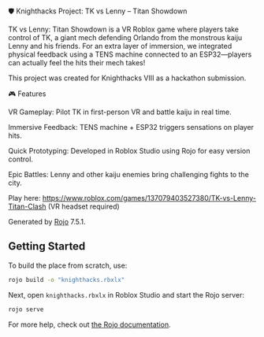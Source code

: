 🛡️ Knighthacks Project: TK vs Lenny – Titan Showdown

TK vs Lenny: Titan Showdown is a VR Roblox game where players take control of TK, a giant mech defending Orlando from the monstrous kaiju Lenny and his friends. For an extra layer of immersion, we integrated physical feedback using a TENS machine connected to an ESP32—players can actually feel the hits their mech takes!

This project was created for Knighthacks VIII as a hackathon submission.

🎮 Features

VR Gameplay: Pilot TK in first-person VR and battle kaiju in real time.

Immersive Feedback: TENS machine + ESP32 triggers sensations on player hits.

Quick Prototyping: Developed in Roblox Studio using Rojo for easy version control.

Epic Battles: Lenny and other kaiju enemies bring challenging fights to the city.

Play here: https://www.roblox.com/games/137079403527380/TK-vs-Lenny-Titan-Clash (VR headset required)

Generated by [Rojo](https://github.com/rojo-rbx/rojo) 7.5.1.

## Getting Started
To build the place from scratch, use:

```bash
rojo build -o "knighthacks.rbxlx"
```

Next, open `knighthacks.rbxlx` in Roblox Studio and start the Rojo server:

```bash
rojo serve
```

For more help, check out [the Rojo documentation](https://rojo.space/docs).
